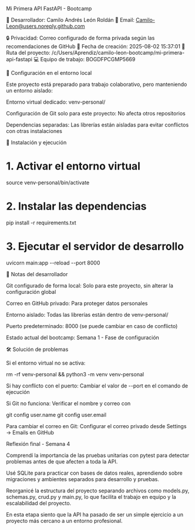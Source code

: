 Mi Primera API FastAPI - Bootcamp

👤 Desarrollador: Camilo Andrés León Roldán
📧 Email: Camilo-Leon@users.noreply.github.com

🔒 Privacidad: Correo configurado de forma privada según las recomendaciones de GitHub
📅 Fecha de creación: 2025-08-02 15:37:01
📂 Ruta del proyecto: /c/Users/Aprendiz/camilo-leon-bootcamp/mi-primera-api-fastapi
💻 Equipo de trabajo: BOGDFPCGMP5669

🔧 Configuración en el entorno local

Este proyecto está preparado para trabajo colaborativo, pero manteniendo un entorno aislado:

Entorno virtual dedicado: venv-personal/

Configuración de Git solo para este proyecto: No afecta otros repositorios

Dependencias separadas: Las librerías están aisladas para evitar conflictos con otras instalaciones

🚀 Instalación y ejecución
# 1. Activar el entorno virtual
source venv-personal/bin/activate

# 2. Instalar las dependencias
pip install -r requirements.txt

# 3. Ejecutar el servidor de desarrollo
uvicorn main:app --reload --port 8000

📝 Notas del desarrollador

Git configurado de forma local: Solo para este proyecto, sin alterar la configuración global

Correo en GitHub privado: Para proteger datos personales

Entorno aislado: Todas las librerías están dentro de venv-personal/

Puerto predeterminado: 8000 (se puede cambiar en caso de conflicto)

Estado actual del bootcamp: Semana 1 - Fase de configuración

🛠️ Solución de problemas

Si el entorno virtual no se activa:

rm -rf venv-personal && python3 -m venv venv-personal


Si hay conflicto con el puerto: Cambiar el valor de --port en el comando de ejecución

Si Git no funciona: Verificar el nombre y correo con

git config user.name
git config user.email


Para cambiar el correo en Git: Configurar el correo privado desde Settings → Emails en GitHub

Reflexión final - Semana 4

Comprendí la importancia de las pruebas unitarias con pytest para detectar problemas antes de que afecten a toda la API.

Usé SQLite para practicar con bases de datos reales, aprendiendo sobre migraciones y ambientes separados para desarrollo y pruebas.

Reorganicé la estructura del proyecto separando archivos como models.py, schemas.py, crud.py y main.py, lo que facilita el trabajo en equipo y la escalabilidad del proyecto.

En esta etapa siento que la API ha pasado de ser un simple ejercicio a un proyecto más cercano a un entorno profesional.